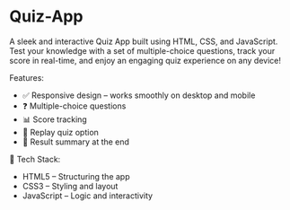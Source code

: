 # Quiz-App
A sleek and interactive Quiz App built using HTML, CSS, and JavaScript. Test your knowledge with a set of multiple-choice questions, track your score in real-time, and enjoy an engaging quiz experience on any device!

Features:
- ✅ Responsive design – works smoothly on desktop and mobile
- ❓ Multiple-choice questions
- 📊 Score tracking
- 🔁 Replay quiz option
- 🎉 Result summary at the end

🧩 Tech Stack:
- HTML5 – Structuring the app
- CSS3 – Styling and layout
- JavaScript – Logic and interactivity
